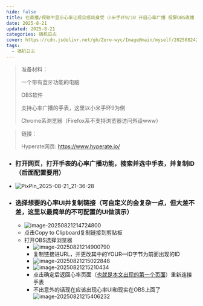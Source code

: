 ```yaml
---
hide: false
title: 在直播/视频中显示心率让观众感同身受 小米手环9/10 开启心率广播 投屏OBS直播
date: 2025-8-21
updated: 2025-8-21
categories: 搞机日志
cover: https://cdn.jsdelivr.net/gh/Zero-wyc/Image@main/myself/20250824221534061.webp
tags:
  - 搞机日志
---
```


> 准备材料：
>
> 一个带有蓝牙功能的电脑
>
> OBS软件
>
> 支持心率广播的手表，这里以小米手环9为例<!-- more -->
>
> Chrome系浏览器（Firefox系不支持浏览器访问外设www）
>

> 链接：
>
> Hyperate网页: https://www.hyperate.io/

- ### 打开网页，打开手表的心率广播功能，搜索并选中手表，并复制ID（后面配置要用）

- ![PixPin_2025-08-21_21-36-28](https://cdn.jsdelivr.net/gh/Zero-wyc/Image@main/myself/20250821213640782.gif)

- ### 选择想要的心率UI并复制链接（可自定义的会复杂一点，但大差不差，这里以最简单的不可配置的UI做演示）

  - ![image-20250821214724800](https://cdn.jsdelivr.net/gh/Zero-wyc/Image@main/myself/20250821214724966.png)
  - 点击Copy to Clipboard复制链接到剪贴板
  - 打开OBS选择浏览器
    - ![image-20250821214900790](https://cdn.jsdelivr.net/gh/Zero-wyc/Image@main/myself/20250821214900871.png)
    - 复制链接进URL，并更改其中的YOUR—ID字节为前面出现的ID
    - ![image-20250821215022848](https://cdn.jsdelivr.net/gh/Zero-wyc/Image@main/myself/20250821215022928.png)
    - ![image-20250821215210434](https://cdn.jsdelivr.net/gh/Zero-wyc/Image@main/myself/20250821215210555.png)
    - 点击确定后返回心率页面（[也就是本文出现的第一个页面](https://www.hyperate.io/Webbluetooth/index)）重新连接手表
    - 不出意外的话现在应该出现心率UI和现实在OBS上面了![image-20250821215406232](https://cdn.jsdelivr.net/gh/Zero-wyc/Image@main/myself/20250821215406316.png)
